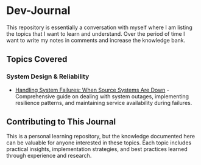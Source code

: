 # Dev-Journal
This repository is essentially a conversation with myself where I am listing the topics that I want to learn and understand. Over the period of time I want to write my notes in comments and increase the knowledge bank.

## Topics Covered

### System Design & Reliability
- [Handling System Failures: When Source Systems Are Down](topics/handling-system-failures.md) - Comprehensive guide on dealing with system outages, implementing resilience patterns, and maintaining service availability during failures.

## Contributing to This Journal

This is a personal learning repository, but the knowledge documented here can be valuable for anyone interested in these topics. Each topic includes practical insights, implementation strategies, and best practices learned through experience and research.
